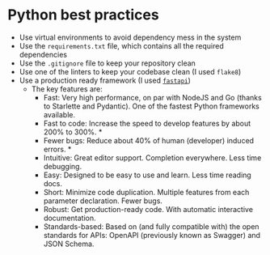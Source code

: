 # Python best practices

* Use virtual environments to avoid dependency mess in the system
* Use the ```requirements.txt``` file, which contains all the required dependencies
* Use the ```.gitignore``` file to keep your repository clean
* Use one of the linters to keep your codebase clean (I used ```flake8```)
* Use a production ready framework (I used [`fastapi`](https://fastapi.tiangolo.com/))
    - The key features are:
        - Fast: Very high performance, on par with NodeJS and Go (thanks to Starlette and Pydantic). One of the fastest Python frameworks available.
        - Fast to code: Increase the speed to develop features by about 200% to 300%. *
        - Fewer bugs: Reduce about 40% of human (developer) induced errors. *
        - Intuitive: Great editor support. Completion everywhere. Less time debugging.
        - Easy: Designed to be easy to use and learn. Less time reading docs.
        - Short: Minimize code duplication. Multiple features from each parameter declaration. Fewer bugs.
        - Robust: Get production-ready code. With automatic interactive documentation.
        - Standards-based: Based on (and fully compatible with) the open standards for APIs: OpenAPI (previously known as Swagger) and JSON Schema.
